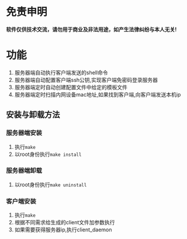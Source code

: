 # 免责申明
**软件仅供技术交流，请勿用于商业及非法用途，如产生法律纠纷与本人无关!**



# 功能
1. 服务器端自动执行客户端发送的shell命令
2. 服务器端自动配置客户端ssh公钥,实现客户端免密码登录服务器
3. 服务器端定时自动创建配置文件中给定的模板文件
4. 服务器端定时扫描内网设备mac地址,如果找到客户端,向客户端发送本机ip



## 安装与卸载方法

### 服务器端安装

1. 执行`make`
2. 以root身份执行`make install`

### 服务器端卸载

1. 以root身份执行`make uninstall`

### 客户端安装

1. 执行`make`
2. 根据不同需求给生成的client文件加参数执行
3. 如果需要获得服务器ip,执行client_daemon

